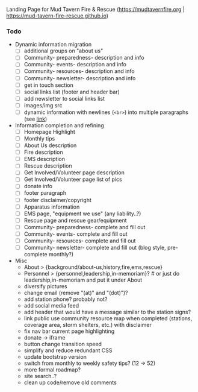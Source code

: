Landing Page for Mud Tavern Fire & Rescue (https://mudtavernfire.org | https://mud-tavern-fire-rescue.github.io)


### Todo
- Dynamic information migration
  - [ ] additional groups on "about us"
  - [ ] Community- preparedness- description and info
  - [ ] Community- events- description and info
  - [ ] Community- resources- description and info
  - [ ] Community- newsletter- description and info
  - [ ] get in touch section
  - [ ] social links list (footer and header bar)
  - [ ] add newsletter to social links list
  - [ ] images/img src
  - [ ] dynamic information with newlines (`<br>`) into multiple paragraphs (see [link](https://cloudcannon.com/tutorials/jekyll-tutorial/introduction-to-front-matter-and-yaml/#:~:text=To%20indicate%20a%20new%20line,two%20spaces%20at%20the%20end.))
- Information completion and refining
  - [ ] Homepage Highlight
  - [ ] Monthly tips
  - [ ] About Us description
  - [ ] Fire description
  - [ ] EMS description
  - [ ] Rescue description
  - [ ] Get Involved/Volunteer page description
  - [ ] Get Involved/Volunteer page list of pics
  - [ ] donate info
  - [ ] footer paragraph
  - [ ] footer disclaimer/copyright
  - [ ] Apparatus information
  - [ ] EMS page, "equipment we use" (any liability..?)
  - [ ] Rescue page and rescue gear/equipment
  - [ ] Community- preparedness- complete and fill out
  - [ ] Community- events- complete and fill out
  - [ ] Community- resources- complete and fill out
  - [ ] Community- newsletter- complete and fill out (blog style, pre-complete monthly?)
- Misc
  - About > {background/about-us,history,fire,ems,rescue}
  - Personnel > {personnel,leadership,in-memoriam}?  # or just do leadership,in-memoriam and put it under About
  - diversify pictures
  - change email (remove "(at)" and "(dot)")?
  - add station phone? probably not?
  - add social media feed
  - add header that would have a message similar to the station signs?
  - link public use community resource map when completed (stations, coverage area, storm shelters, etc.) with disclaimer
  - fix nav bar current page highlighting
  - donate -> iframe
  - button change transition speed
  - simplify and reduce redundant CSS
  - update bootstrap version
  - switch from monthly to weekly safety tips? (12 -> 52)
  - more formal roadmap?
  - site search..?
  - clean up code/remove old comments

